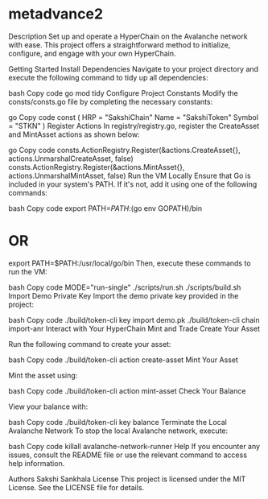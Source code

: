 # metadvance2

Description
Set up and operate a HyperChain on the Avalanche network with ease. This project offers a straightforward method to initialize, configure, and engage with your own HyperChain.

Getting Started
Install Dependencies
Navigate to your project directory and execute the following command to tidy up all dependencies:

bash
Copy code
go mod tidy
Configure Project Constants
Modify the consts/consts.go file by completing the necessary constants:

go
Copy code
const (
    HRP    = "SakshiChain"
    Name   = "SakshiToken" 
    Symbol = "STKN" 
)
Register Actions
In registry/registry.go, register the CreateAsset and MintAsset actions as shown below:

go
Copy code
consts.ActionRegistry.Register(&actions.CreateAsset{}, actions.UnmarshalCreateAsset, false)
consts.ActionRegistry.Register(&actions.MintAsset{}, actions.UnmarshalMintAsset, false)
Run the VM Locally
Ensure that Go is included in your system's PATH. If it's not, add it using one of the following commands:

bash
Copy code
export PATH=$PATH:$(go env GOPATH)/bin
# OR
export PATH=$PATH:/usr/local/go/bin
Then, execute these commands to run the VM:

bash
Copy code
MODE="run-single" ./scripts/run.sh
./scripts/build.sh
Import Demo Private Key
Import the demo private key provided in the project:

bash
Copy code
./build/token-cli key import demo.pk
./build/token-cli chain import-anr
Interact with Your HyperChain
Mint and Trade
Create Your Asset

Run the following command to create your asset:

bash
Copy code
./build/token-cli action create-asset
Mint Your Asset

Mint the asset using:

bash
Copy code
./build/token-cli action mint-asset
Check Your Balance

View your balance with:

bash
Copy code
./build/token-cli key balance
Terminate the Local Avalanche Network
To stop the local Avalanche network, execute:

bash
Copy code
killall avalanche-network-runner
Help
If you encounter any issues, consult the README file or use the relevant command to access help information.

Authors
Sakshi Sankhala
License
This project is licensed under the MIT License. See the LICENSE file for details.
